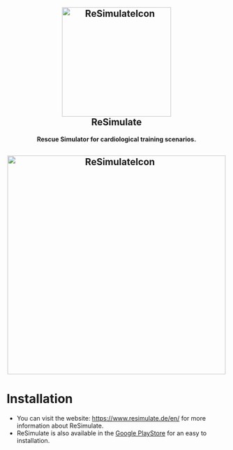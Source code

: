 <h2 align="center"><a href="https://www.resimulate.de/en/"><img src="./app/src/main/res/mipmap-xxxhdpi/launcher.png" title="ReSimulate" width="250" alt="ReSimulateIcon"></a><br>ReSimulate</h2>
<p align="center"><strong>Rescue Simulator for cardiological training scenarios.</strong></p>

<h2 align="center"><img src="https://www.resimulate.de/en/images/tab12x.png" title="ReSimulate" width="500" alt="ReSimulateIcon"></h2>

# Installation

- You can visit the website: https://www.resimulate.de/en/ for more information about ReSimulate.
- ReSimulate is also available in the [Google PlayStore](https://play.google.com/store/apps/details?id=de.bauerapps.resimulate) for an easy to installation.
